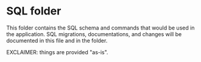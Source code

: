 # SQL folder

This folder contains the SQL schema and commands that would be used in the application.
SQL migrations, documentations, and changes will be documented in this file and in the folder.

EXCLAIMER: things are provided "as-is".